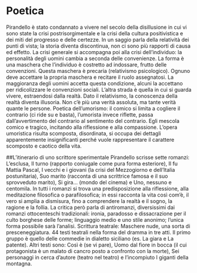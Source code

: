 # Poetica

Pirandello è stato condannato a vivere nel secolo della disillusione in cui vi sono state la crisi postrisorgimentale e la crisi della cultura positivistica e dei miti del progresso e delle certezze. In un saggio parla della relatività dei punti di vista; la storia diventa discontinua, non ci sono più rapporti di causa ed effetto. La crisi generale si accompagna poi alla crisi dell’individuo: la personalità degli uomini cambia a seconda delle convenienze. La forma è una maschera che l’individuo è costretto ad indossare, frutto delle convenzioni. Questa maschera è precaria (relativismo psicologico). Ognuno deve accettare la propria maschera e recitare il ruolo assegnatosi. La maggioranza degli uomini accetta questa condizione, alcuni la accettano per ridicolizzare le convenzioni sociali. L’altra strada è quella in cui si guarda vivere, estraendosi dalla realtà.
Dato il relativismo, la conoscenza della realtà diventa illusoria. Non c’è più una verità assoluta, ma tante verità quante le persone.
Poetica dell’umorismo: il comico si limita a cogliere il contrario (ci ride su e basta), l’umorista invece riflette, passa dall’avvertimento del contrario al sentimento del contrario. Egli mescola comico e tragico, incitando alla riflessione e alla compassione. L’opera umoristica risulta scomposta, disordinata, si occupa dei dettagli apparentemente insignificanti perché vuole rappresentare il carattere scomposto e caotico della vita.

##L’itinerario di uno scrittore sperimentale
Pirandello scrisse sette romanzi: L’esclusa, Il turno (rapporto coniugale come pura forma esteriore), Il fu Mattia Pascal, I vecchi e i giovani (la crisi del Mezzogiorno e dell’Italia postunitaria), Suo marito (racconta di una scrittrice famosa e il suo sprovveduto marito), Si gira… (mondo del cinema) e Uno, nessuno e centomila. In tutti i romanzi si trova una predisposizione alla riflessione, alla meditazione filosofica o parafilosofica; in essi racconta la vita così com’è, il vero si amplia a dismisura, fino a comprendere la realtà e il sogno, la ragione e la follia. La critica però parla di antiromanzi, diversissimi dai romanzi ottocenteschi tradizionali: ironia, paradosso e dissacrazione per il culto borghese delle forme; linguaggio medio e uno stile anonimo; l’unica forma possibile sarà l’analisi.
Scrittura teatrale: Maschere nude, una sorta di presceneggiatura. 44 testi teatrali nella forma del dramma in tre atti. Il primo gruppo è quello delle commedie in dialetto siciliano (es. La giara e La patente). Altri testi sono: Così è (se vi pare), Uomo dal fiore in bocca (il cui protagonista è un malato di cancro posto a confronto con la morte), Sei personaggi in cerca d’autore (teatro nel teatro) e l’incompiuto I giganti della montagna.
